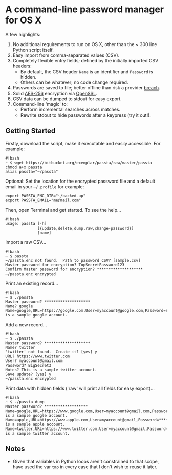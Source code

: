 # A command-line password manager for OS X #

A few highlights:

1. No additional requirements to run on OS X, other than the ~ 300 line Python script itself.
2. Easy import from comma-separated values (CSV).
3. Completely flexible entry fields; defined by the initially imported CSV headers:
    * By default, the CSV header `Name` is an identifier and `Password` is hidden. 
    * Others can be whatever; no code change required.
4. Passwords are saved to file; better offline than risk a provider [breach](https://blog.lastpass.com/2015/06/lastpass-security-notice.html/).
5. Solid [AES-256](https://en.wikipedia.org/wiki/Advanced_Encryption_Standard) encryption via [OpenSSL](https://www.openssl.org/).
6. CSV data can be dumped to stdout for easy export.
7. Command-line 'magic' to:
    * Perform incremental searches across matches.
    * Rewrite stdout to hide passwords after a keypress (try it out!).


## Getting Started ##

Firstly, download the script, make it executable and easily accessible.  For example:

    #!bash
    ~ $ wget https://bitbucket.org/exemplar/passta/raw/master/passta
    chmod a+x passta
    alias passta="~/passta"

Optional: Set the location for the encrypted password file and a default email in your `~/.profile` for example:

    export PASSTA_ENC_DIR="~/backed-up"
    export PASSTA_EMAIL="me@mail.com"

Then, open Terminal and get started.  To see the help...

    #!bash
    usage: passta [-h]
                  [{update,delete,dump,raw,change-password}]
                  [name]

Import a raw CSV...

    #!bash
    ~ $ passta
    ~/passta.enc not found.  Path to password CSV? [sample.csv]       
    Master password for encryption? TopSecretPassword123   
    Confirm Master password for encryption? ********************
    ~/passta.enc encrypted

Print an existing record...

    #!bash
    ~ $ ./passta  
    Master password? ********************
    Name? google
    Name=google,URL=https://google.com,User=myaccount@google.com,Password=BigSecret1,Notes=This is a sample google account.
    
Add a new record...

    #!bash
    ~ $ ./passta  
    Master password? ********************
    Name? twitter
    'twitter' not found.  Create it? [yes] y    
    URL? https://www.twitter.com
    User? myaccount@gmail.com
    Password? BigSecret3
    Notes? This is a sample twitter account.
    Save update? [yes] y
    ~/passta.enc encrypted

Print data with hidden fields ('raw' will print all fields for easy export)...

    #!bash
    ~ $ ./passta dump  
    Master password? *******************
    Name=google,URL=https://www.google.com,User=myaccount@gmail.com,Password=**********,Notes=This is a sample google account.
    Name=apple,URL=https://www.apple.com,User=myaccount@gmail,Password=**********,Notes=This is a sample apple account.
    Name=twitter,URL=https://www.twitter.com,User=myaccount@gmail,Password=**********,Notes=This is a sample twitter account.

## Notes ##
* Given that variables in Python loops aren't constrained to that scope, have used the var `tmp` in every case that I don't wish to reuse it later.
